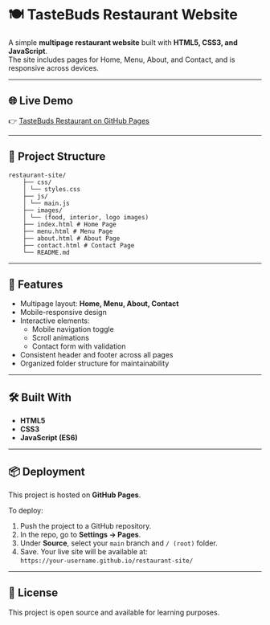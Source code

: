 # 🍽️ TasteBuds Restaurant Website

A simple **multipage restaurant website** built with **HTML5, CSS3, and JavaScript**.  
The site includes pages for Home, Menu, About, and Contact, and is responsive across devices.

---

## 🌐 Live Demo
👉 [TasteBuds Restaurant on GitHub Pages](https://omwengaswift.github.io/plp-webtechnologies-classroom-july2025-july-2025-final-project-and-deployment-Final-Project-week8/)

---

## 📂 Project Structure
```
restaurant-site/
    ├── css/
    │ └── styles.css
    ├── js/
    │ └── main.js
    ├── images/
    │ └── (food, interior, logo images)
    ├── index.html # Home Page
    ├── menu.html # Menu Page
    ├── about.html # About Page
    ├── contact.html # Contact Page
    └── README.md
```
---

## 🚀 Features
- Multipage layout: **Home, Menu, About, Contact**
- Mobile-responsive design
- Interactive elements:
  - Mobile navigation toggle
  - Scroll animations
  - Contact form with validation
- Consistent header and footer across all pages
- Organized folder structure for maintainability

---

## 🛠️ Built With
- **HTML5**  
- **CSS3**  
- **JavaScript (ES6)**  

---

## 📦 Deployment
This project is hosted on **GitHub Pages**.  

To deploy:
1. Push the project to a GitHub repository.
2. In the repo, go to **Settings → Pages**.
3. Under **Source**, select your `main` branch and `/ (root)` folder.
4. Save. Your live site will be available at:  
   `https://your-username.github.io/restaurant-site/`

---

## 📜 License
This project is open source and available for learning purposes.


